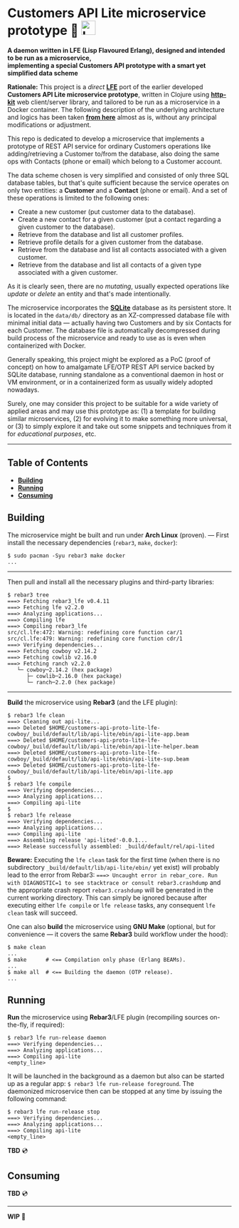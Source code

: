 # Customers API Lite microservice prototype :small_blue_diamond: <img src="https://blog.lfe.io/assets/images/posts/LispFlavoredErlang-medium-square.png" style="border:0;width:32px" alt="LFE (Lisp Flavoured Erlang)" />

**A daemon written in LFE (Lisp Flavoured Erlang), designed and intended to be run as a microservice,
<br />implementing a special Customers API prototype with a smart yet simplified data scheme**

**Rationale:** This project is a *direct* **[LFE](https://lfe.io "Lisp Flavoured Erlang")** port of the earlier developed **Customers API Lite microservice prototype**, written in Clojure using **[http-kit](https://http-kit.github.io "Simple, high-performance event-driven HTTP client+server for Clojure")** web client/server library, and tailored to be run as a microservice in a Docker container. The following description of the underlying architecture and logics has been taken **[from here](https://github.com/rgolubtsov/customers-api-proto-lite-clojure-httpkit/blob/main/README.md)** almost as is, without any principal modifications or adjustment.

This repo is dedicated to develop a microservice that implements a prototype of REST API service for ordinary Customers operations like adding/retrieving a Customer to/from the database, also doing the same ops with Contacts (phone or email) which belong to a Customer account.

The data scheme chosen is very simplified and consisted of only three SQL database tables, but that's quite sufficient because the service operates on only two entities: a **Customer** and a **Contact** (phone or email). And a set of these operations is limited to the following ones:

* Create a new customer (put customer data to the database).
* Create a new contact for a given customer (put a contact regarding a given customer to the database).
* Retrieve from the database and list all customer profiles.
* Retrieve profile details for a given customer from the database.
* Retrieve from the database and list all contacts associated with a given customer.
* Retrieve from the database and list all contacts of a given type associated with a given customer.

As it is clearly seen, there are no *mutating*, usually expected operations like *update* or *delete* an entity and that's made intentionally.

The microservice incorporates the **[SQLite](https://sqlite.org "A small, fast, self-contained, high-reliability, full-featured, SQL database engine")** database as its persistent store. It is located in the `data/db/` directory as an XZ-compressed database file with minimal initial data &mdash; actually having two Customers and by six Contacts for each Customer. The database file is automatically decompressed during build process of the microservice and ready to use as is even when containerized with Docker.

Generally speaking, this project might be explored as a PoC (proof of concept) on how to amalgamate LFE/OTP REST API service backed by SQLite database, running standalone as a conventional daemon in host or VM environment, or in a containerized form as usually widely adopted nowadays.

Surely, one may consider this project to be suitable for a wide variety of applied areas and may use this prototype as: (1) a template for building similar microservices, (2) for evolving it to make something more universal, or (3) to simply explore it and take out some snippets and techniques from it for *educational purposes*, etc.

---

## Table of Contents

* **[Building](#building)**
* **[Running](#running)**
* **[Consuming](#consuming)**

## Building

The microservice might be built and run under **Arch Linux** (proven). &mdash; First install the necessary dependencies (`rebar3`, `make`, `docker`):

```
$ sudo pacman -Syu rebar3 make docker
...
```

---

Then pull and install all the necessary plugins and third-party libraries:

```
$ rebar3 tree
===> Fetching rebar3_lfe v0.4.11
===> Fetching lfe v2.2.0
===> Analyzing applications...
===> Compiling lfe
===> Compiling rebar3_lfe
src/cl.lfe:472: Warning: redefining core function car/1
src/cl.lfe:479: Warning: redefining core function cdr/1
===> Verifying dependencies...
===> Fetching cowboy v2.14.2
===> Fetching cowlib v2.16.0
===> Fetching ranch v2.2.0
   └─ cowboy─2.14.2 (hex package)
      ├─ cowlib─2.16.0 (hex package)
      └─ ranch─2.2.0 (hex package)
```

---

**Build** the microservice using **Rebar3** (and the LFE plugin):

```
$ rebar3 lfe clean
===> Cleaning out api-lite...
===> Deleted $HOME/customers-api-proto-lite-lfe-cowboy/_build/default/lib/api-lite/ebin/api-lite-app.beam
===> Deleted $HOME/customers-api-proto-lite-lfe-cowboy/_build/default/lib/api-lite/ebin/api-lite-helper.beam
===> Deleted $HOME/customers-api-proto-lite-lfe-cowboy/_build/default/lib/api-lite/ebin/api-lite-sup.beam
===> Deleted $HOME/customers-api-proto-lite-lfe-cowboy/_build/default/lib/api-lite/ebin/api-lite.app
$
$ rebar3 lfe compile
===> Verifying dependencies...
===> Analyzing applications...
===> Compiling api-lite
$
$ rebar3 lfe release
===> Verifying dependencies...
===> Analyzing applications...
===> Compiling api-lite
===> Assembling release 'api-lited'-0.0.1...
===> Release successfully assembled: _build/default/rel/api-lited
```

**Beware:** Executing the `lfe clean` task for the first time (when there is no subdirectory `_build/default/lib/api-lite/ebin/` yet exist) will probably lead to the error from Rebar3: `===> Uncaught error in rebar_core. Run with DIAGNOSTIC=1 to see stacktrace or consult rebar3.crashdump` and the appropriate crash report `rebar3.crashdump` will be generated in the current working directory. This can simply be ignored because after executing either `lfe compile` or `lfe release` tasks, any consequent `lfe clean` task will succeed.

One can also **build** the microservice using **GNU Make** (optional, but for convenience &mdash; it covers the same **Rebar3** build workflow under the hood):

```
$ make clean
...
$ make      # <== Compilation only phase (Erlang BEAMs).
...
$ make all  # <== Building the daemon (OTP release).
...
```

## Running

**Run** the microservice using **Rebar3**/LFE plugin (recompiling sources on-the-fly, if required):

```
$ rebar3 lfe run-release daemon
===> Verifying dependencies...
===> Analyzing applications...
===> Compiling api-lite
<empty_line>
```

It will be launched in the background as a daemon but also can be started up as a regular app: `$ rebar3 lfe run-release foreground`. The daemonized microservice then can be stopped at any time by issuing the following command:

```
$ rebar3 lfe run-release stop
===> Verifying dependencies...
===> Analyzing applications...
===> Compiling api-lite
<empty_line>
```

**TBD** :cd:

## Consuming

**TBD** :cd:

---

**WIP** :dvd:
